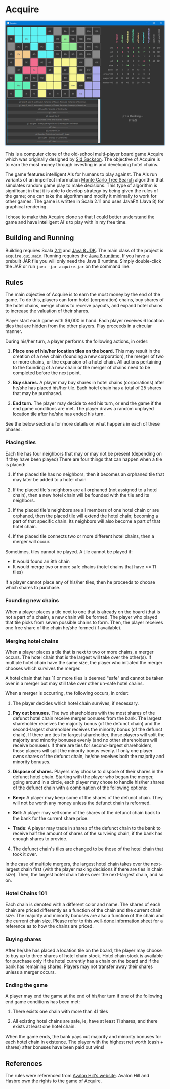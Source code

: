Acquire
================================

![Image of Acquire game in progress](/readme/game.png)

This is a computer clone of the old-school multi-player board game Acquire which was originally designed by [Sid Sackson](https://en.wikipedia.org/wiki/Acquire). The objective of Acquire is to earn the most money through investing in and developing hotel chains. 

The game features intelligent AIs for humans to play against. The AIs run variants of an imperfect information [Monte Carlo Tree Search](https://en.wikipedia.org/wiki/Monte_Carlo_tree_search) algorithm that simulates random game play to make decisions. This type of algorithm is significant in that it is able to develop strategy by being given the rules of the game; one can take the algorithm and modify it minimally to work for other games. The game is written in Scala 2.11 and uses JavaFX (Java 8) for graphical rendering.

I chose to make this Acquire clone so that I could better understand the game and have intelligent AI's to play with in my free time. 

Building and Running 
-----------------------
Building requires Scala [2.11](http://www.scala-lang.org/index.html) and [Java 8 JDK](http://www.oracle.com/technetwork/java/javase/downloads/jdk8-downloads-2133151.html). The main class of the project is `acquire.gui.main`.
Running requires the [Java 8 runtime](http://www.oracle.com/technetwork/java/javase/downloads/jre8-downloads-2133155.html). If you have a prebuilt JAR file you will only need the Java 8 runtime. Simply double-click the JAR or run `java -jar acquire.jar` on the command line.

Rules
-----------------------

The main objective of Acquire is to earn the most money by the end of the game. To do this, players can form hotel (corporation) chains, buy shares of the hotel chains, merge chains to receive payouts, and expand hotel chains to increase the valuation of their shares.

Player start each game with $6,000 in hand. Each player receives 6 location tiles that are hidden from the other players. Play proceeds in a circular manner.

During his/her turn, a player performs the following actions, in order:

1. **Place one of his/her location tiles on the board.** This may result in the creation of a new chain (founding a new corporation), the merger of two or more chains, or the expansion of a hotel chain. All actions pertaining to the founding of a new chain or the merger of chains need to be completed before the next point.

2. **Buy shares.** A player may buy shares in hotel chains (corporations) after he/she has placed his/her tile. Each hotel chain has a total of 25 shares that may be purchased.

3. **End turn.** The player may decide to end his turn, or end the game if the end game conditions are met. The player draws a random unplayed location tile after he/she has ended his turn.

See the below sections for more details on what happens in each of these phases.

### Placing tiles
Each tile has four neighbors that may or may not be present (depending on if they have been played) There are four things that can happen when a tile is placed:

1. If the placed tile has no neighbors, then it becomes an orphaned tile that may later be added to a hotel chain

2. If the placed tile's neighbors are all orphaned (not assigned to a hotel chain), then a new hotel chain will be founded with the tile and its neighbors.

3. If the placed tile's neighbors are all members of one hotel chain or are orphaned, then the placed tile will extend the hotel chain; becoming a part of that specific chain. Its neighbors will also become a part of that hotel chain.

4. If the placed tile connects two or more different hotel chains, then a merger will occur.

Sometimes, tiles cannot be played. A tile cannot be played if:

* It would found an 8th chain
* It would merge two or more safe chains (hotel chains that have >= 11 tiles)

If a player cannot place any of his/her tiles, then he proceeds to choose which shares to purchase.

### Founding new chains
When a player places a tile next to one that is already on the board (that is not a part of a chain), a new chain will be formed. The player who played that tile picks from seven possible chains to form. Then, the player receives one free share of the chain he/she formed (if available).

### Merging hotel chains
When a player places a tile that is next to two or more chains, a merger occurs. The hotel chain that is the largest will take over the other(s). If multiple hotel chain have the same size, the player who initiated the merger chooses which survives the merger. 

A hotel chain that has 11 or more tiles is deemed "safe" and cannot be taken over in a merger but may still take over other un-safe hotel chains.

When a merger is occurring, the following occurs, in order:

1. The player decides which hotel chain survives, if necessary. 

2. **Pay out bonuses.** The two shareholders with the most shares of the defunct hotel chain receive merger bonuses from the bank. The largest shareholder receives the majority bonus (of the defunct chain) and the second-largest shareholder receives the minority bonus (of the defunct chain). If there are ties for largest shareholder, those players will split the majority and minority bonuses evenly (and no other shareholders will receive bonuses). If there are ties for second-largest shareholders, those players will split the minority bonus evenly. If only one player owns shares of the defunct chain, he/she receives both the majority and minority bonuses.

3. **Dispose of shares.** Players may choose to dispose of their shares in the defunct hotel chain. Starting with the player who began the merger, going around in a circle, each player may chose to handle his/her shares of the defunct chain with a combination of the following options:

  * **Keep**: A player may keep some of the shares of the defunct chain. They will not be worth any money unless the defunct chain is reformed.

  * **Sell**: A player may sell some of the shares of the defunct chain back to the bank for the current share price.

  * **Trade**: A player may trade in shares of the defunct chain to the bank to receive half the amount of shares of the surviving chain, if the bank has enough shares to provide.

4. The defunct chain's tiles are changed to be those of the hotel chain that took it over.

In the case of multiple mergers, the largest hotel chain takes over the next-largest chain first (with the player making decisions if there are ties in chain size). Then, the largest hotel chain takes over the next-largest chain, and so on.

### Hotel Chains 101

Each chain is denoted with a different color and name. The shares of each chain are priced differently as a function of the chain and the current chain size. The majority and minority bonuses are also a function of the chain and the current chain size. Please refer to [this well-done information sheet](http://www.webnoir.com/bob/sid/acquirecard.htm) for a reference as to how the chains are priced.

### Buying shares

After he/she has placed a location tile on the board, the player may choose to buy up to three shares of hotel chain stock. Hotel chain stock is available for purchase only if the hotel currently has a chain on the board and if the bank has remaining shares. Players may not transfer away their shares unless a merger occurs.

### Ending the game

A player may end the game at the end of his/her turn if one of the following end game conditions has been met:

1. There exists one chain with more than 41 tiles

2. All existing hotel chains are safe, ie, have at least 11 shares, and there exists at least one hotel chain.

When the game ends, the bank pays out majority and minority bonuses for each hotel chain in existence. The player with the highest net worth (cash + shares) after bonuses have been paid out wins!

References
---------------------

The rules were referenced from [Avalon Hill's website](https://www.wizards.com/avalonhill/rules/acquire.pdf). Avalon Hill and Hasbro own the rights to the game of Acquire.
